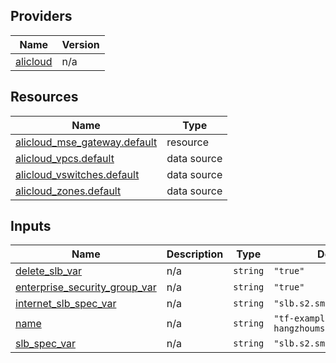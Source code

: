 <!-- BEGIN_TF_DOCS -->
## Providers

| Name | Version |
|------|---------|
| <a name="provider_alicloud"></a> [alicloud](#provider\_alicloud) | n/a |

## Resources

| Name | Type |
|------|------|
| [alicloud_mse_gateway.default](https://registry.terraform.io/providers/hashicorp/alicloud/latest/docs/resources/mse_gateway) | resource |
| [alicloud_vpcs.default](https://registry.terraform.io/providers/hashicorp/alicloud/latest/docs/data-sources/vpcs) | data source |
| [alicloud_vswitches.default](https://registry.terraform.io/providers/hashicorp/alicloud/latest/docs/data-sources/vswitches) | data source |
| [alicloud_zones.default](https://registry.terraform.io/providers/hashicorp/alicloud/latest/docs/data-sources/zones) | data source |

## Inputs

| Name | Description | Type | Default | Required |
|------|-------------|------|---------|:--------:|
| <a name="input_delete_slb_var"></a> [delete\_slb\_var](#input\_delete\_slb\_var) | n/a | `string` | `"true"` | no |
| <a name="input_enterprise_security_group_var"></a> [enterprise\_security\_group\_var](#input\_enterprise\_security\_group\_var) | n/a | `string` | `"true"` | no |
| <a name="input_internet_slb_spec_var"></a> [internet\_slb\_spec\_var](#input\_internet\_slb\_spec\_var) | n/a | `string` | `"slb.s2.small"` | no |
| <a name="input_name"></a> [name](#input\_name) | n/a | `string` | `"tf-examplecn-hangzhoumsegateway62656"` | no |
| <a name="input_slb_spec_var"></a> [slb\_spec\_var](#input\_slb\_spec\_var) | n/a | `string` | `"slb.s2.small"` | no |
<!-- END_TF_DOCS -->    